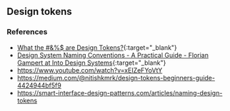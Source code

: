 ## Design tokens

### References

- [What the #&%$ are Design Tokens?](https://www.youtube.com/watch?v=wtTstdiBuUk){:target="_blank"}
- [ Design System Naming Conventions - A Practical Guide - Florian Gampert at Into Design Systems](https://www.youtube.com/watch?v=w2LFfOtPsoc&t=990s){:target="_blank"}
- https://www.youtube.com/watch?v=xEIZeFYoVtY
- https://medium.com/@nitishkmrk/design-tokens-beginners-guide-4424944bf5f9
- https://smart-interface-design-patterns.com/articles/naming-design-tokens
